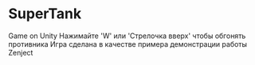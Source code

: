 # SuperTank
Game on Unity
Нажимайте 'W' или 'Стрелочка вверх' чтобы обгонять противника
Игра сделана в качестве примера демонстрации работы Zenject
